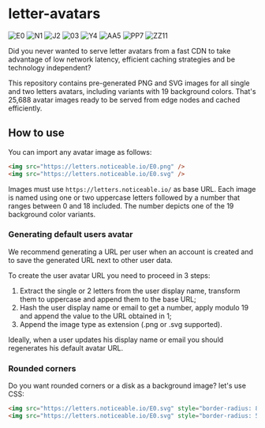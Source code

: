 # letter-avatars

![E0](https://letters.noticeable.io/E0.png) 
![N1](https://letters.noticeable.io/N1.png) 
![J2](https://letters.noticeable.io/J2.png) 
![03](https://letters.noticeable.io/O3.png) 
![Y4](https://letters.noticeable.io/Y4.png) 
![AA5](https://letters.noticeable.io/AA5.png)
![PP7](https://letters.noticeable.io/PP7.png) 
![ZZ11](https://letters.noticeable.io/ZZ11.png) 

Did you never wanted to serve letter avatars from a fast CDN to take advantage
of low network latency, efficient caching strategies and be technology independent?

This repository contains pre-generated PNG and SVG images for all single and two letters avatars,
including variants with 19 background colors. That's 25,688 avatar images ready to be served from edge nodes and cached efficiently.

## How to use

You can import any avatar image as follows:

```html
<img src="https://letters.noticeable.io/E0.png" />
<img src="https://letters.noticeable.io/E0.svg" />
```

Images must use `https://letters.noticeable.io/` as base URL. Each image is named using one or two uppercase letters followed by a number that ranges between 0 and 18 included. The number depicts one of the 19 background color variants.

### Generating default users avatar

We recommend generating a URL per user when an account is created and to save the generated URL next to other user data.

To create the user avatar URL you need to proceed in 3 steps:

1. Extract the single or 2 letters from the user display name, transform them to uppercase and append them to the base URL;
2. Hash the user display name or email to get a number, apply modulo 19 and append the value to the URL obtained in 1;
3. Append the image type as extension (.png or .svg supported).

Ideally, when a user updates his display name or email you should regenerates his default avatar URL.

### Rounded corners

Do you want rounded corners or a disk as a background image? let's use CSS:

```html
<img src="https://letters.noticeable.io/E0.svg" style="border-radius: 8px" />
<img src="https://letters.noticeable.io/E0.svg" style="border-radius: 50%" />
```
